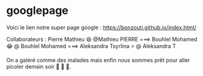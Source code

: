 # googlepage
Voici le lien notre super page google : https://bonzouti.github.io/index.html/

Collaborateurs : Pierre Mathieu 😆 @Mathieu PIERRE ===> Bouhlel Mohamed 😂 @ Bouhlel Mohamed ===> Aleksandra Tsyrlina ⭐️ @ Aleksandra T

On a galéré comme des malades mais enfin nous sommes prêt pour aller picoler demain soir 🍺 🍺 🍺.
